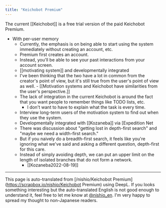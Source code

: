 ```yaml
---
title: "Keichobot Premium"
---
```


The current [[Keichobot]] is a free trial version of the paid Keichobot Premium.

- With per-user memory
    - Currently, the emphasis is on being able to start using the system immediately without creating an account, etc.
    - Premium first creates an account.
    - Instead, you'll be able to see your past interactions from your account screen.
    - [[motivating system]] and developmentally integrated
    - I've been thinking that the two have a lot in common from the creator's point of view, but it's still true from the user's point of view as well.
            - [[Motivation systems and Keichobot have similarities from the user's perspective.]]
    - The lack of integration in the current Keichobot is around the fact that you want people to remember things like TODO lists, etc.
        - I don't want to have to explain what the task is every time.
    - Interview long-term users of the motivation system to find out when they use the system.
    - Developmentally integrated with [[Kozaneba]] via [Expedition Net
    - There was discussion about "getting lost in depth-first search" and "maybe we need a width-first search."
    - But if you naively do a breadth-first search, it feels like you're ignoring what we've said and asking a different question, depth-first for this care.
    - Instead of simply avoiding depth, we can put an upper limit on the length of isolated branches that do not form a network.
        - [[Kozaneba2022-08-19]]


---
This page is auto-translated from [/nishio/Keichobot Premium](https://scrapbox.io/nishio/Keichobot Premium) using DeepL. If you looks something interesting but the auto-translated English is not good enough to understand it, feel free to let me know at [@nishio_en](https://twitter.com/nishio_en). I'm very happy to spread my thought to non-Japanese readers.